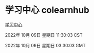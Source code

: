 # 学习中心 colearnhub
[学习中心](http://27.19.33.125:56308/colearnhub/)

2022年 10月 09日 星期日 11:30:03 CST

2022年 10月 09日 星期日 03:30:03 GMT
